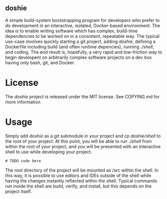 doshie
------

A simple build-system bootstrapping program for developers who prefer to do
development in an interactive, isolated, Docker-based environment. The idea is
to enable writing software which has complex, build-time dependencies to be
worked on in a consistent, repeatable way. The typical use-case involves
quickly starting a git project, adding *doshie*, defining a Dockerfile
including build (and often runtime depencies), running *./shell*, and coding.
The end result is, hopefully, a very rapid and low-friction way to begin
developent on arbitrarily complex software projects on a dev box having only
bash, git, and Docker.

License
=======

The *doshie* project is released under the MIT license. See COPYING.md for more
information

Usage
=====

Simply add *doshie* as a git submodule in your project and *cp doshie/shell* to
the root of your project. At this point, you will be able to run *./shell* from
within the root of your project, and you will be presented with an interactive
shell to use while developing your project.

    # TODO code here

The root directory of the project will be mounted as /src within the shell. In
this way, it is possible to use editors and IDEs outside of the shell while
having the changes instantly reflected within the shell. Typical commands run
inside the shell are build, verify, and install, but this depends on the
project itself.
